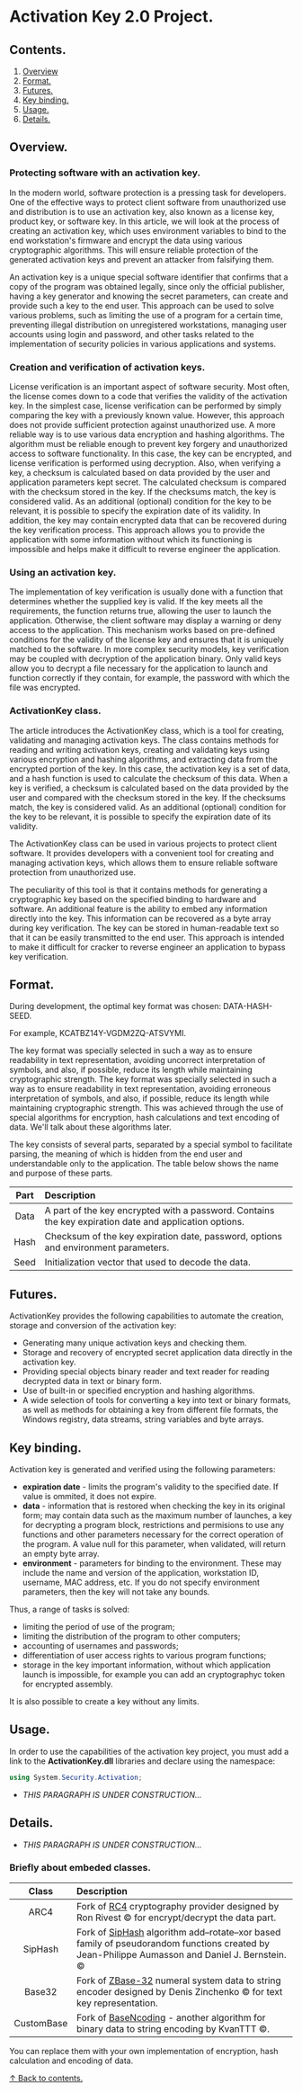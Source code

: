 # Activation Key 2.0 Project.

## Contents.  

1. [Overview](#overview)
2. [Format.](#format)
3. [Futures.](#futures)
4. [Key binding.](#key-binding)
5. [Usage.](#usage)
6. [Details.](#details)


## Overview.

### Protecting  software with an activation key.

In the modern world, software protection is a pressing task for developers. One of the effective ways to protect client software from unauthorized use and distribution is to use an activation key, also known as a license key, product key, or software key. In this article, we will look at the process of creating an activation key, which uses environment variables to bind to the end workstation's firmware and encrypt the data using various cryptographic algorithms. This will ensure reliable protection of the generated activation keys and prevent an attacker from falsifying them.

An activation key is a unique special software identifier that confirms that a copy of the program was obtained legally, since only the official publisher, having a key generator and knowing the secret parameters, can create and provide such a key to the end user. This approach can be used to solve various problems, such as limiting the use of a program for a certain time, preventing illegal distribution on unregistered workstations, managing user accounts using login and password, and other tasks related to the implementation of security policies in various applications and systems.

### Creation and verification of activation keys.
License verification is an important aspect of software security. Most often, the license comes down to a code that verifies the validity of the activation key. In the simplest case, license verification can be performed by simply comparing the key with a previously known value. However, this approach does not provide sufficient protection against unauthorized use. A more reliable way is to use various data encryption and hashing algorithms. The algorithm must be reliable enough to prevent key forgery and unauthorized access to software functionality. In this case, the key can be encrypted, and license verification is performed using decryption. Also, when verifying a key, a checksum is calculated based on data provided by the user and application parameters kept secret. The calculated checksum is compared with the checksum stored in the key. If the checksums match, the key is considered valid. As an additional (optional) condition for the key to be relevant, it is possible to specify the expiration date of its validity. In addition, the key may contain encrypted data that can be recovered during the key verification process. This approach allows you to provide the application with some information without which its functioning is impossible and helps make it difficult to reverse engineer the application.

### Using an activation key.

The implementation of key verification is usually done with a function that determines whether the supplied key is valid. If the key meets all the requirements, the function returns true, allowing the user to launch the application. Otherwise, the client software may display a warning or deny access to the application. This mechanism works based on pre-defined conditions for the validity of the license key and ensures that it is uniquely matched to the software.
In more complex security models, key verification may be coupled with decryption of the application binary. Only valid keys allow you to decrypt a file necessary for the application to launch and function correctly if they contain, for example, the password with which the file was encrypted.

### ActivationKey class.

The article introduces the ActivationKey class, which is a tool for creating, validating and managing activation keys. The class contains methods for reading and writing activation keys, creating and validating keys using various encryption and hashing algorithms, and extracting data from the encrypted portion of the key. In this case, the activation key is a set of data, and a hash function is used to calculate the checksum of this data. When a key is verified, a checksum is calculated based on the data provided by the user and compared with the checksum stored in the key. If the checksums match, the key is considered valid. As an additional (optional) condition for the key to be relevant, it is possible to specify the expiration date of its validity.

The ActivationKey class can be used in various projects to protect client software. It provides developers with a convenient tool for creating and managing activation keys, which allows them to ensure reliable software protection from unauthorized use.

The peculiarity of this tool is that it contains methods for generating a cryptographic key based on the specified binding to hardware and software. An additional feature is the ability to embed any information directly into the key. This information can be recovered as a byte array during key verification. The key can be stored in human-readable text so that it can be easily transmitted to the end user. This approach is intended to make it difficult for cracker to reverse engineer an application to bypass key verification.

## Format.  

During development, the optimal key format was chosen: DATA-HASH-SEED. 

For example, KCATBZ14Y-VGDM2ZQ-ATSVYMI.

The key format was specially selected in such a way as to ensure readability in text representation, avoiding uncorrect interpretation of symbols, and also, if possible, reduce its length while maintaining cryptographic strength. The key format was specially selected in such a way as to ensure readability in text representation, avoiding erroneous interpretation of symbols, and also, if possible, reduce its length while maintaining cryptographic strength. This was achieved through the use of special algorithms for encryption, hash calculations and text encoding of data. We'll talk about these algorithms later. 

The key consists of several parts, separated by a special symbol to facilitate parsing, the meaning of which is hidden from the end user and understandable only to the application. The table below shows the name and purpose of these parts.

| Part | Description |
| :----: | :---- |
| Data | A part of the key encrypted with a password. Contains the key expiration date and application options. |
| Hash | Checksum of the key expiration date, password, options and environment parameters. |
| Seed | Initialization vector that used to decode the data. |


## Futures.  

ActivationKey provides the following capabilities to automate the creation, storage and conversion of the activation key:

- Generating many unique activation keys and checking them.
- Storage and recovery of encrypted secret application data directly in the activation key.
- Providing special objects binary reader and text reader for reading decrypted data in text or binary form.
- Use of built-in or specified encryption and hashing algorithms.
- A wide selection of tools for converting a key into text or binary formats, as well as methods for obtaining a key from different file formats, the Windows registry, data streams, string variables and byte arrays.

## Key binding.  

Activation key is generated and verified using the following parameters:
- **expiration date** - limits the program's validity to the specified date. If value is ommited, it does not expire.  
- **data** - information that is restored when checking the key in its original form; may contain data such as the maximum number of launches, a key for decrypting a program block, restrictions and permisions to use any functions and other parameters necessary for the correct operation of the program. A value null for this parameter, when validated, will return an empty byte array.   
- **environment** - parameters for binding to the environment. These may include the name and version of the application, workstation ID, username, MAC address, etc. If you do not specify environment parameters, then the key will not take any bounds.  

Thus, a range of tasks is solved:
- limiting the period of use of the program;
- limiting the distribution of the program to other computers;
- accounting of usernames and passwords;
- differentiation of user access rights to various program functions;
- storage in the key important information, without which application launch is impossible, for example you can add an cryptographyc token for encrypted assembly.

It is also possible to create a key without any limits.

## Usage.  
  
In order to use the capabilities of the activation key project, you must add a link to the **ActivationKey.dll** libraries and declare using the namespace:

```csharp
using System.Security.Activation;
```
- _THIS PARAGRAPH IS UNDER CONSTRUCTION..._

## Details.

- _THIS PARAGRAPH IS UNDER CONSTRUCTION..._
  
### Briefly about embeded classes.   

| Class | Description |  
| :---: | :-------- |  
| ARC4 | Fork of [RC4](https://en.wikipedia.org/wiki/RC4) cryptography provider designed by Ron Rivest © for encrypt/decrypt the data part. |  
| SipHash | Fork of [SipHash](https://en.wikipedia.org/wiki/SipHash) algorithm add–rotate–xor based family of pseudorandom functions created by Jean-Philippe Aumasson and Daniel J. Bernstein. © |  
| Base32 | Fork of [ZBase-32](https://github.com/denxc/ZBase32Encoder) numeral system data to string encoder designed by Denis Zinchenko © for text key representation. |  
| CustomBase | Fork of [BaseNcoding](https://github.com/KvanTTT/BaseNcoding) - another algorithm for binary data to string encoding by KvanTTT ©. |  

You can replace them with your own implementation of encryption, hash calculation and encoding of data.

[↑ Back to contents.](#contents)
